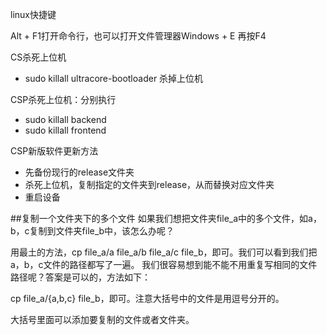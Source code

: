 linux快捷键

Alt + F1打开命令行，也可以打开文件管理器Windows + E 再按F4

CS杀死上位机

- sudo killall ultracore-bootloader  杀掉上位机

CSP杀死上位机：分别执行

- sudo killall backend
-  sudo killall frontend

CSP新版软件更新方法

- 先备份现行的release文件夹
- 杀死上位机，复制指定的文件夹到release，从而替换对应文件夹
- 重启设备



\##复制一个文件夹下的多个文件 如果我们想把文件夹file_a中的多个文件，如a，b，c复制到文件夹file_b中，该怎么办呢？

用最土的方法，cp file_a/a file_a/b file_a/c file_b，即可。我们可以看到我们把a，b，c文件的路径都写了一遍。 我们很容易想到能不能不用重复写相同的文件路径呢？答案是可以的，方法如下：

cp file_a/{a,b,c} file_b，即可。注意大括号中的文件是用逗号分开的。

大括号里面可以添加要复制的文件或者文件夹。









